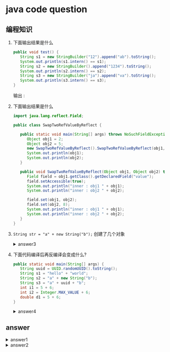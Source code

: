 # java code question

## 编程知识

1. 下面输出结果是什么

   ```java
   public void test() {
      String s1 = new StringBuilder("12").append("ab").toString();
      System.out.println(s1.intern() == s1);
      String s2 = new StringBuilder().append("1234").toString();
      System.out.println(s2.intern() == s2);
      String s3 = new StringBuilder("ja").append("va").toString();
      System.out.println(s3.intern() == s3);
   }
   ```

   输出 : <span style="color: transparent"> true, false, false </span>

2. 下面输出结果是什么

   ```java
   import java.lang.reflect.Field;

   public class SwapTwoRefValueByReflect {

      public static void main(String[] args) throws NoSuchFieldException, IllegalAccessException {
         Object obj1 = 2;
         Object obj2 = 5;
         new SwapTwoRefValueByReflect().SwapTwoRefValueByReflect(obj1, obj2);
         System.out.println(obj1);
         System.out.println(obj2);
      }

      public void SwapTwoRefValueByReflect(Object obj1, Object obj2) throws NoSuchFieldException, IllegalAccessException {
         Field field = obj1.getClass().getDeclaredField("value");
         field.setAccessible(true);
         System.out.println("inner : obj1 " + obj1);
         System.out.println("inner : obj2 " + obj2);

         field.set(obj1, obj2);
         field.set(obj2, 8);
         System.out.println("inner : obj1 " + obj1);
         System.out.println("inner : obj2 " + obj2);
      }
   }
   ```

3. `String str = "a" + new String("b");` 创建了几个对象

   <details>
   <summary>answer3</summary>

   字符串常量池: "a", "b"
   堆: "b", "ab"
   再加上一个StringBuilder()对象.

   共5个对象.

      > tip
      >
      > 1. StringBuilder和SpringBuffer的toString()方法最终都是return一个new String()对象
      > 2. 字符串连接符可以看作 `new StringBuilder().append()` 方式的语法糖.

   </details>

4. 下面代码编译后再反编译会变成什么?

   ```java
   public static void main(String[] args) {
      String uuid = UUID.randomUUID().toString();
      String s1 = "hello" + "world";
      String s2 = "a" + new String("b");
      String s3 = "a" + uuid + "b";
      int i1 = 5 + 6;
      int i2 = Integer.MAX_VALUE + 6;
      double d1 = 5 + 6;
   }
   ```

   <details>
   <summary>answer4</summary>

      ```java
      public static void main(String[] args) {
         String uuid = UUID.randomUUID().toString();
         String s1 = "helloworld";
         String s2 = "a" + new String("b");
         String s3 = "a" + uuid + "b";
         int i1 = true;
         int i2 = -2147483643;
         double d1 = 11.0D;
      }
      ```
   
   </details>

## answer

<details>
<summary>answer1</summary>

true, false, false

   > tip
   >
   > 1. StringBuilder和SpringBuffer的toString()方法最终都是return一个new String()对象
   > 2. String的intern()方法是查找常量池里面是否有同样的字符串, 若有则返回常量池里面的字符串, 若没有则返回其本身.
   > 3. 使用双引号创建的字符串存在常量池里面, 使用new String()创建的字符串存在堆里面.
   > 4. 类似"java"这类字符串, 虚拟机里在初始化的时候就有的.

   s1指向的是堆里的String对象, 同时常量池里面没有和s1相同的值, 故返回的是s1本身
   s2里面有个`"1234"`, 直接定义出来了, 其intern()方法指向的是常量池里面的字符串对象

</details>

<details>
<summary>answer2</summary>

   ```t
   inner : obj1 2
   inner : obj2 5
   inner : obj1 5
   inner : obj2 8
   5
   8
   ```

</details>



